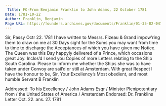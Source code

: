 ```yaml
---
 Title: FO-From Benjamin Franklin to John Adams, 22 October 1781
Date: 1781-10-22
Author: Franklin, Benjamin
Page URL: https://founders.archives.gov/documents/Franklin/01-35-02-0475
---
```


Sir,
Passy Octr 22. 1781
I have written to Messrs. Fizeau & Grand impow’ring them to draw on me at 30 Days sight for the Sums you may want from time to time to discharge the Acceptances of which you have given me Notice.
The Queen was this Day happyly delivered of a Prince, which occasions great Joy.
Inclos’d I send you Copies of more Letters relating to the Ship South Carolina. Please to inform me whether the Ships she was to have taken under Convoy are sail’d or still at Amsterdam.
With great Respect I have the honour to be, Sir, Your Excellency’s Most obedient, and most humble Servant
B Franklin
 
Addressed: To his Excellency / John Adams Esqr / Minister Plenipotentiary from / the United States of America / Amsterdam
Endorsed: Dr. Franklins Letter Oct. 22. ans. 27. 1781

